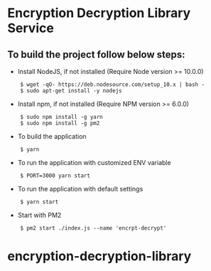 # Encryption Decryption Library Service

## To build the project follow below steps:

* Install NodeJS, if not installed (Require Node version >= 10.0.0)
```
	$ wget -qO- https://deb.nodesource.com/setup_10.x | bash -
	$ sudo apt-get install -y nodejs
```

* Install npm, if not installed (Require NPM version >= 6.0.0)
```
	$ sudo npm install -g yarn
	$ sudo npm install -g pm2
```

* To build the application
```
	$ yarn
```

* To run the application with customized ENV variable
```
	$ PORT=3000 yarn start
```

* To run the application with default settings
```
	$ yarn start
```

* Start with PM2
```
	$ pm2 start ./index.js --name 'encrpt-decrypt'
```
# encryption-decryption-library
